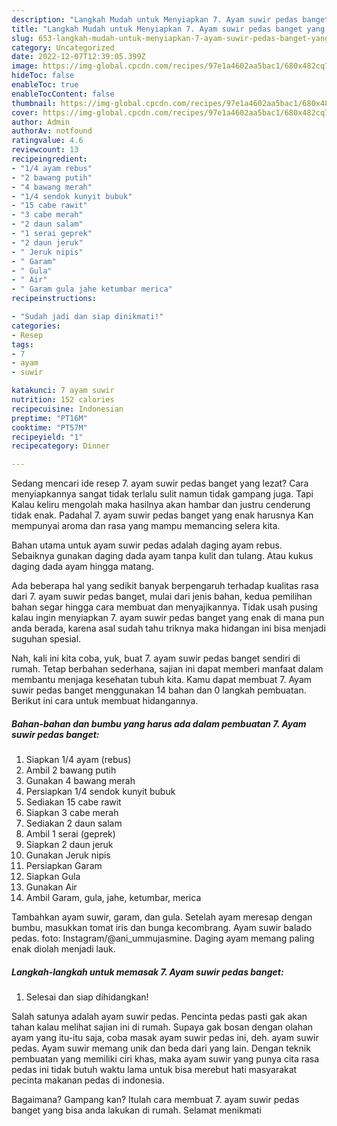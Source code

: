 ```yaml
---
description: "Langkah Mudah untuk Menyiapkan 7. Ayam suwir pedas banget yang Lezat Sekali, Buat Buka Puasa Bikin Ngiler"
title: "Langkah Mudah untuk Menyiapkan 7. Ayam suwir pedas banget yang Lezat Sekali, Buat Buka Puasa Bikin Ngiler"
slug: 653-langkah-mudah-untuk-menyiapkan-7-ayam-suwir-pedas-banget-yang-lezat-sekali-buat-buka-puasa-bikin-ngiler
category: Uncategorized
date: 2022-12-07T12:39:05.399Z
image: https://img-global.cpcdn.com/recipes/97e1a4602aa5bac1/680x482cq70/7-ayam-suwir-pedas-banget-foto-resep-utama.jpg
hideToc: false
enableToc: true
enableTocContent: false
thumbnail: https://img-global.cpcdn.com/recipes/97e1a4602aa5bac1/680x482cq70/7-ayam-suwir-pedas-banget-foto-resep-utama.jpg
cover: https://img-global.cpcdn.com/recipes/97e1a4602aa5bac1/680x482cq70/7-ayam-suwir-pedas-banget-foto-resep-utama.jpg
author: Admin
authorAv: notfound
ratingvalue: 4.6
reviewcount: 13
recipeingredient:
- "1/4 ayam rebus"
- "2 bawang putih"
- "4 bawang merah"
- "1/4 sendok kunyit bubuk"
- "15 cabe rawit"
- "3 cabe merah"
- "2 daun salam"
- "1 serai geprek"
- "2 daun jeruk"
- " Jeruk nipis"
- " Garam"
- " Gula"
- " Air"
- " Garam gula jahe ketumbar merica"
recipeinstructions:

- "Sudah jadi dan siap dinikmati!"
categories:
- Resep
tags:
- 7
- ayam
- suwir

katakunci: 7 ayam suwir 
nutrition: 152 calories
recipecuisine: Indonesian
preptime: "PT16M"
cooktime: "PT57M"
recipeyield: "1"
recipecategory: Dinner

---
```



Sedang mencari ide resep 7. ayam suwir pedas banget yang lezat? Cara menyiapkannya sangat tidak terlalu sulit namun tidak gampang juga. Tapi Kalau keliru mengolah maka hasilnya akan hambar dan justru cenderung tidak enak. Padahal 7. ayam suwir pedas banget yang enak harusnya Kan mempunyai aroma dan rasa yang mampu memancing selera kita.


Bahan utama untuk ayam suwir pedas adalah daging ayam rebus. Sebaiknya gunakan daging dada ayam tanpa kulit dan tulang. Atau kukus daging dada ayam hingga matang.

Ada beberapa hal yang sedikit banyak berpengaruh terhadap kualitas rasa dari 7. ayam suwir pedas banget, mulai dari jenis bahan, kedua pemilihan bahan segar hingga cara membuat dan menyajikannya. Tidak usah pusing kalau ingin menyiapkan 7. ayam suwir pedas banget yang enak di mana pun anda berada, karena asal sudah tahu triknya maka hidangan ini bisa menjadi suguhan spesial.


Nah, kali ini kita coba, yuk, buat 7. ayam suwir pedas banget sendiri di rumah. Tetap berbahan sederhana, sajian ini dapat memberi manfaat dalam membantu menjaga kesehatan tubuh kita. Kamu dapat membuat 7. Ayam suwir pedas banget menggunakan 14 bahan dan 0 langkah pembuatan. Berikut ini cara untuk membuat hidangannya.

<!--inarticleads1-->

##### Bahan-bahan dan bumbu yang harus ada dalam pembuatan 7. Ayam suwir pedas banget:

1. Siapkan 1/4 ayam (rebus)
1. Ambil 2 bawang putih
1. Gunakan 4 bawang merah
1. Persiapkan 1/4 sendok kunyit bubuk
1. Sediakan 15 cabe rawit
1. Siapkan 3 cabe merah
1. Sediakan 2 daun salam
1. Ambil 1 serai (geprek)
1. Siapkan 2 daun jeruk
1. Gunakan  Jeruk nipis
1. Persiapkan  Garam
1. Siapkan  Gula
1. Gunakan  Air
1. Ambil  Garam, gula, jahe, ketumbar, merica


Tambahkan ayam suwir, garam, dan gula. Setelah ayam meresap dengan bumbu, masukkan tomat iris dan bunga kecombrang. Ayam suwir balado pedas. foto: Instagram/@ani_ummujasmine. Daging ayam memang paling enak diolah menjadi lauk. 

<!--inarticleads2-->

##### Langkah-langkah untuk memasak 7. Ayam suwir pedas banget:


1. Selesai dan siap dihidangkan!

Salah satunya adalah ayam suwir pedas. Pencinta pedas pasti gak akan tahan kalau melihat sajian ini di rumah. Supaya gak bosan dengan olahan ayam yang itu-itu saja, coba masak ayam suwir pedas ini, deh. ayam suwir pedas. Ayam suwir memang unik dan beda dari yang lain. Dengan teknik pembuatan yang memiliki ciri khas, maka ayam suwir yang punya cita rasa pedas ini tidak butuh waktu lama untuk bisa merebut hati masyarakat pecinta makanan pedas di indonesia. 

Bagaimana? Gampang kan? Itulah cara membuat 7. ayam suwir pedas banget yang bisa anda lakukan di rumah. Selamat menikmati
